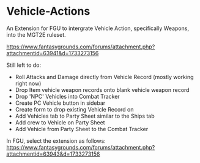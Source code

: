 # Vehicle-Actions
An Extension for FGU to intergrate Vehicle Action, specifically Weapons, into the MGT2E ruleset.

https://www.fantasygrounds.com/forums/attachment.php?attachmentid=63941&d=1733273156

Still left to do:
- Roll Attacks and Damage directly from Vehicle Record (mostly working right now)
- Drop Item vehicle weapon records onto blank vehicle weapon record
- Drop 'NPC' Vehicles into Combat Tracker 
- Create PC Vehicle button in sidebar
- Create form to drop existing Vehicle Record on
- Add Vehicles tab to Party Sheet similar to the Ships tab
- Add crew to Vehicle on Party Sheet
- Add Vehicle from Party Sheet to the Combat Tracker

In FGU, select the extension as follows:
https://www.fantasygrounds.com/forums/attachment.php?attachmentid=63943&d=1733273156
